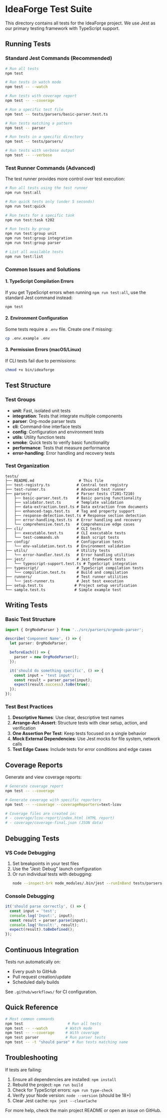 # IdeaForge Test Suite

This directory contains all tests for the IdeaForge project. We use Jest as our primary testing framework with TypeScript support.

## Running Tests

### Standard Jest Commands (Recommended)

```bash
# Run all tests
npm test

# Run tests in watch mode
npm test -- --watch

# Run tests with coverage report
npm test -- --coverage

# Run a specific test file
npm test -- tests/parsers/basic-parser.test.ts

# Run tests matching a pattern
npm test -- parser

# Run tests in a specific directory
npm test -- tests/parsers/

# Run tests with verbose output
npm test -- --verbose
```

### Test Runner Commands (Advanced)

The test runner provides more control over test execution:

```bash
# Run all tests using the test runner
npm run test:all

# Run quick tests only (under 5 seconds)
npm run test:quick

# Run tests for a specific task
npm run test:task t202

# Run tests by group
npm run test:group unit
npm run test:group integration
npm run test:group parser

# List all available tests
npm run test:list
```

### Common Issues and Solutions

#### 1. TypeScript Compilation Errors
If you get TypeScript errors when running `npm run test:all`, use the standard Jest command instead:
```bash
npm test
```

#### 2. Environment Configuration
Some tests require a `.env` file. Create one if missing:
```bash
cp .env.example .env
```

#### 3. Permission Errors (macOS/Linux)
If CLI tests fail due to permissions:
```bash
chmod +x bin/ideaforge
```

## Test Structure

### Test Groups
- **unit**: Fast, isolated unit tests
- **integration**: Tests that integrate multiple components
- **parser**: Org-mode parser tests
- **cli**: Command-line interface tests
- **config**: Configuration and environment tests
- **utils**: Utility function tests
- **smoke**: Quick tests to verify basic functionality
- **performance**: Tests that measure performance
- **error-handling**: Error handling and recovery tests

### Test Organization
```
tests/
├── README.md                    # This file
├── test-registry.ts            # Central test registry
├── test-runner.ts              # Advanced test runner
├── parsers/                    # Parser tests (T201-T210)
│   ├── basic-parser.test.ts    # Basic parsing functionality
│   ├── validator.test.ts       # Template validation
│   ├── data-extraction.test.ts # Data extraction from documents
│   ├── enhanced-tags.test.ts   # Tag and property support
│   ├── response-detection.test.ts # Response section detection
│   ├── error-handling.test.ts  # Error handling and recovery
│   └── comprehensive.test.ts   # Comprehensive edge cases
├── cli/                        # CLI tests
│   ├── executable.test.ts      # CLI executable tests
│   └── test-commands.sh        # Bash script tests
├── config/                     # Configuration tests
│   └── env-validation.test.ts  # Environment validation
├── utils/                      # Utility tests
│   └── error-handler.test.ts   # Error handling utilities
├── jest/                       # Jest framework tests
│   └── typescript-support.test.ts # TypeScript integration
├── typescript/                 # TypeScript compilation tests
│   └── compilation.test.ts     # Build and compilation
├── runners/                    # Test runner utilities
│   └── jest-runner.ts          # Jest test execution
├── setup.test.ts              # Project setup verification
└── sample.test.ts             # Simple example test
```

## Writing Tests

### Basic Test Structure
```typescript
import { OrgModeParser } from '../src/parsers/orgmode-parser';

describe('Component Name', () => {
  let parser: OrgModeParser;

  beforeEach(() => {
    parser = new OrgModeParser();
  });

  it('should do something specific', () => {
    const input = 'test input';
    const result = parser.parse(input);
    expect(result.success).toBe(true);
  });
});
```

### Test Best Practices
1. **Descriptive Names**: Use clear, descriptive test names
2. **Arrange-Act-Assert**: Structure tests with clear setup, action, and verification
3. **One Assertion Per Test**: Keep tests focused on a single behavior
4. **Mock External Dependencies**: Use Jest mocks for file system, network calls
5. **Test Edge Cases**: Include tests for error conditions and edge cases

## Coverage Reports

Generate and view coverage reports:

```bash
# Generate coverage report
npm test -- --coverage

# Generate coverage with specific reporters
npm test -- --coverage --coverageReporters=text-lcov

# Coverage files are created in:
# - coverage/lcov-report/index.html (HTML report)
# - coverage/coverage-final.json (JSON data)
```

## Debugging Tests

### VS Code Debugging
1. Set breakpoints in your test files
2. Use the "Jest: Debug" launch configuration
3. Or run individual tests with debugging:
   ```bash
   node --inspect-brk node_modules/.bin/jest --runInBand tests/parsers/basic-parser.test.ts
   ```

### Console Debugging
```typescript
it('should parse correctly', () => {
  const input = 'test';
  console.log('Input:', input);
  const result = parser.parse(input);
  console.log('Result:', result);
  expect(result).toBeDefined();
});
```

## Continuous Integration

Tests run automatically on:
- Every push to GitHub
- Pull request creation/update
- Scheduled daily builds

See `.github/workflows/` for CI configuration.

## Quick Reference

```bash
# Most common commands
npm test                    # Run all tests
npm test -- --watch        # Watch mode
npm test -- --coverage     # With coverage
npm test parser            # Run parser tests
npm test -- -t "should parse" # Run tests matching name
```

## Troubleshooting

If tests are failing:
1. Ensure all dependencies are installed: `npm install`
2. Rebuild the project: `npm run build`
3. Check for TypeScript errors: `npm run type-check`
4. Verify your Node version: `node --version` (should be 18+)
5. Clear Jest cache: `npx jest --clearCache`

For more help, check the main project README or open an issue on GitHub. 
